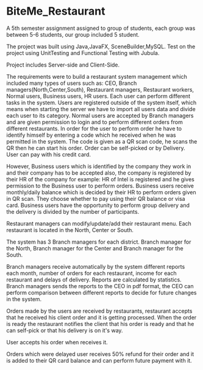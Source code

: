 # BiteMe_Restaurant
A 5th semester assignment assigned to group of students, each group was between 5-6 students, our group included 5 student.

The project was built using Java,JavaFX, SceneBuilder,MySQL. Test on the project using UnitTesting and Functional Testing with Jubula.

Project includes Server-side and Client-Side.

The requirements were to build a restaurant system management which included many types of users such as: CEO, Branch managers(North,Center,South), Restaurant managers, Restaurant workers, Normal users, Business users, HR users. Each user can perform different tasks in the system. Users are registered outside of the system itself, which means when starting the server we have to import all users data and divide each user to its category. Normal users are accepted by Branch managers and are given permission to login and to perform different orders from different restaurants. In order for the user to perform order he have to identify himself by entering a code which he received when he was permitted in the system. The code is given as a QR scan code, he scans the QR then he can start his order. Order can be self-picked or by Delivery. User can pay with his credit card.

However, Business users which is identified by the company they work in and their company has to be accepted also, the company is registered by their HR of the company for example: HR of Intel is registered and he gives permission to the Business user to perform orders. Business users receive monthly/daily balance which is decided by their HR to perform orders given in QR scan. They choose whether to pay using their QR balance or visa card. Business users have the opportunity to perform group delivery and the delivery is divided by the number of participants.

Restaurant managers can modify/update/add their restaurant menu. Each restaurant is located in the North, Center or South.

The system has 3 Branch managers for each district. Branch manager for the North, Branch manager for the Center and Branch manager for the South.

Branch managers receive automatically by the system different reports each month, number of orders for each restaurant, income for each restaurant and delays of delivery. Reports are calculated by statistics. Branch managers sends the reports to the CEO in pdf format, the CEO can perform comparison between different reports to decide for future changes in the system.

Orders made by the users are received by restaurants, restaurant accepts that he received his client order and it is getting processed. When the order is ready the restaurant notifies the client that his order is ready and that he can self-pick or that his delivery is on it's way.

User accepts his order when receives it.

Orders which were delayed user receives 50% refund for their order and it is added to their QR card balance and can perform future payment with it.
